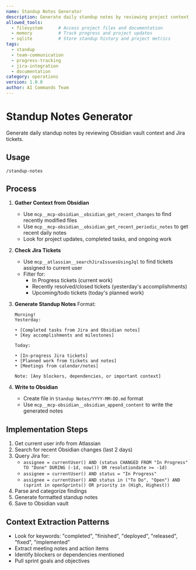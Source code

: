 ```yaml
---
name: Standup Notes Generator
description: Generate daily standup notes by reviewing project context, Obsidian vault information, and Jira tickets for efficient team communication.
allowed_tools:
  - filesystem      # Access project files and documentation
  - memory          # Track progress and project updates
  - sqlite          # Store standup history and project metrics
tags:
  - standup
  - team-communication
  - progress-tracking
  - jira-integration
  - documentation
category: operations
version: 1.0.0
author: AI Commands Team
---
```


# Standup Notes Generator

Generate daily standup notes by reviewing Obsidian vault context and Jira tickets.

## Usage
```
/standup-notes
```

## Process

1. **Gather Context from Obsidian**
   - Use `mcp__mcp-obsidian__obsidian_get_recent_changes` to find recently modified files
   - Use `mcp__mcp-obsidian__obsidian_get_recent_periodic_notes` to get recent daily notes
   - Look for project updates, completed tasks, and ongoing work

2. **Check Jira Tickets**
   - Use `mcp__atlassian__searchJiraIssuesUsingJql` to find tickets assigned to current user
   - Filter for:
     - In Progress tickets (current work)
     - Recently resolved/closed tickets (yesterday's accomplishments)
     - Upcoming/todo tickets (today's planned work)

3. **Generate Standup Notes**
   Format:
   ```
   Morning!
   Yesterday:
   
   • [Completed tasks from Jira and Obsidian notes]
   • [Key accomplishments and milestones]
   
   Today:
   
   • [In-progress Jira tickets]
   • [Planned work from tickets and notes]
   • [Meetings from calendar/notes]
   
   Note: [Any blockers, dependencies, or important context]
   ```

4. **Write to Obsidian**
   - Create file in `Standup Notes/YYYY-MM-DD.md` format
   - Use `mcp__mcp-obsidian__obsidian_append_content` to write the generated notes

## Implementation Steps

1. Get current user info from Atlassian
2. Search for recent Obsidian changes (last 2 days)
3. Query Jira for:
   - `assignee = currentUser() AND (status CHANGED FROM "In Progress" TO "Done" DURING (-1d, now()) OR resolutiondate >= -1d)`
   - `assignee = currentUser() AND status = "In Progress"`
   - `assignee = currentUser() AND status in ("To Do", "Open") AND (sprint in openSprints() OR priority in (High, Highest))`
4. Parse and categorize findings
5. Generate formatted standup notes
6. Save to Obsidian vault

## Context Extraction Patterns

- Look for keywords: "completed", "finished", "deployed", "released", "fixed", "implemented"
- Extract meeting notes and action items
- Identify blockers or dependencies mentioned
- Pull sprint goals and objectives